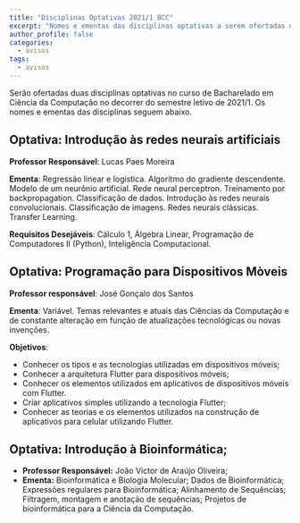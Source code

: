 ```yaml
---
title: "Disciplinas Optativas 2021/1 BCC" 
excerpt: "Nomes e ementas das disciplinas optativas a serem ofertadas no semestre 2021/1 no curso de Bacharelado em Ciência da Computação."
author_profile: false
categories:
  - avisos
tags:
  - avisos
---
```


Serão ofertadas duas disciplinas optativas no curso de Bacharelado em Ciência da Computação no decorrer do semestre letivo de 2021/1. Os nomes e ementas das disciplinas seguem abaixo.

## Optativa: Introdução às redes neurais artificiais

**Professor Responsável**: Lucas Paes Moreira

**Ementa**: Regressão linear e logística. Algoritmo do gradiente descendente. Modelo de um neurônio artificial. Rede neural perceptron. Treinamento por backpropagation. Classificação de dados. Introdução às redes neurais convolucionais. Classificação de imagens. Redes neurais clássicas. Transfer Learning.

**Requisitos Desejáveis**: Cálculo 1, Álgebra Linear, Programação de Computadores II (Python), Inteligência Computacional.

## Optativa: Programação para Dispositivos Mòveis

**Professor responsável**: José Gonçalo dos Santos

**Ementa**: Variável. Temas relevantes e atuais das Ciências da Computação e de constante alteração em função de atualizações tecnológicas ou novas invenções.

**Objetivos**: 
- Conhecer os tipos e as tecnologias utilizadas em dispositivos móveis;
- Conhecer a arquitetura Flutter para dispositivos móveis;
- Conhecer os elementos utilizados em aplicativos de dispositivos móveis com Flutter.
- Criar aplicativos simples utilizando a tecnologia Flutter;
- Conhecer as teorias e os elementos utilizados na construção de aplicativos para celular utilizando Flutter.

## Optativa: Introdução à Bioinformática;
- **Professor Responsável:** João Victor de Araújo Oliveira;
- **Ementa:** Bioinformática e Biologia Molecular; Dados de Bioinformática; Expressões regulares para Bioinformática; Alinhamento de Sequências; Filtragem, montagem e anotação de sequências; Projetos de bioinformática para a Ciência da Computação.
